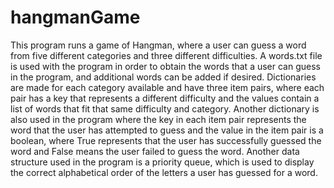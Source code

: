 # hangmanGame

This program runs a game of Hangman, where a user can guess a word from five different categories and three different difficulties. A words.txt file is used with the program in order to obtain the words that a user can guess in the program, and additional words can be added if desired. Dictionaries are made for each category available and have three item pairs, where each pair has a key that represents a different difficulty and the values contain a list of words that fit that same difficulty and category. Another dictionary is also used in the program where the key in each item pair represents the word that the user has attempted to guess and the value in the item pair is a boolean, where True represents that the user has successfully guessed the word and False means the user failed to guess the word. Another data structure used in the program is a priority queue, which is used to display the correct alphabetical order of the letters a user has guessed for a word.
